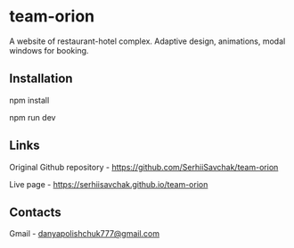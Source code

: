 # team-orion

A website of restaurant-hotel complex. Adaptive design, animations, modal windows for booking.

## Installation

npm install

npm run dev

## Links

Original Github repository - https://github.com/SerhiiSavchak/team-orion

Live page - https://serhiisavchak.github.io/team-orion

## Contacts

Gmail - danyapolishchuk777@gmail.com

